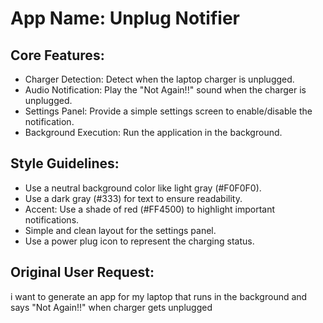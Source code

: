 # **App Name**: Unplug Notifier

## Core Features:

- Charger Detection: Detect when the laptop charger is unplugged.
- Audio Notification: Play the "Not Again!!" sound when the charger is unplugged.
- Settings Panel: Provide a simple settings screen to enable/disable the notification.
- Background Execution: Run the application in the background.

## Style Guidelines:

- Use a neutral background color like light gray (#F0F0F0).
- Use a dark gray (#333) for text to ensure readability.
- Accent: Use a shade of red (#FF4500) to highlight important notifications.
- Simple and clean layout for the settings panel.
- Use a power plug icon to represent the charging status.

## Original User Request:
i want to generate an app for my laptop that runs in the background and says "Not Again!!" when charger gets unplugged
  